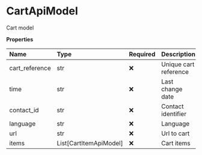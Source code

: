 # CartApiModel

Cart model

**Properties**

| Name           | Type                   | Required | Description           |
| :------------- | :--------------------- | :------- | :-------------------- |
| cart_reference | str                    | ❌       | Unique cart reference |
| time           | str                    | ❌       | Last change date      |
| contact_id     | str                    | ❌       | Contact identifier    |
| language       | str                    | ❌       | Language              |
| url            | str                    | ❌       | Url to cart           |
| items          | List[CartItemApiModel] | ❌       | Cart items            |

<!-- This file was generated by liblab | https://liblab.com/ -->
